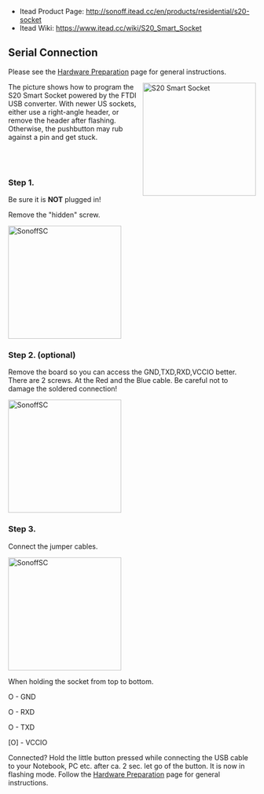 * Itead Product Page: http://sonoff.itead.cc/en/products/residential/s20-socket
* Itead Wiki: https://www.itead.cc/wiki/S20_Smart_Socket

## Serial Connection

Please see the [Hardware Preparation](https://github.com/arendst/Sonoff-Tasmota/wiki/Hardware-Preparation) page for general instructions.


<img alt="S20 Smart Socket" src="https://github.com/arendst/arendst.github.io/blob/master/media/s20b.jpg" width="230" align="right" /> 
The picture shows how to program the S20 Smart Socket powered by the FTDI USB converter.  With newer US sockets, either use a right-angle header, or remove the header after flashing.  Otherwise, the pushbutton may rub against a pin and get stuck.
<br />
<br />
<br />
<br />


### Step 1.

Be sure it is **NOT** plugged in!

Remove the "hidden" screw.

<img alt="SonoffSC" src="https://www2.pic-upload.de/img/34211427/back-first-screw.jpg" width="230" />

### Step 2. (optional)

Remove the board so you can access the GND,TXD,RXD,VCCIO better.
There are 2 screws. At the Red and the Blue cable. Be careful not to damage the soldered connection!

<img alt="SonoffSC" src="https://www2.pic-upload.de/img/34211425/inside.jpg" width="230" />

### Step 3.

Connect the jumper cables.

<img alt="SonoffSC" src="https://www2.pic-upload.de/img/34211430/inside-connected.jpg" width="230" />

When holding the socket from top to bottom.

O   - GND

O   - RXD

O   - TXD

[O] - VCCIO

Connected?
Hold the little button pressed while connecting the USB cable to your Notebook, PC etc.
after ca. 2 sec. let go of the button.
It is now in flashing mode.
Follow the [Hardware Preparation](https://github.com/arendst/Sonoff-Tasmota/wiki/Hardware-Preparation) page for general instructions.